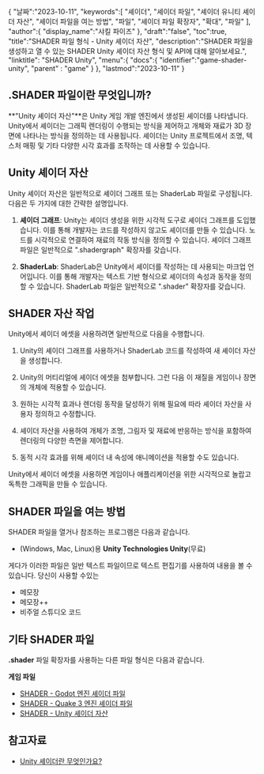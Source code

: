 {
"날짜":"2023-10-11",
   "keywords":[
"셰이더",
"셰이더 파일",
"셰이더 유니티 셰이더 자산",
"셰이더 파일을 여는 방법",
"파일",
"셰이더 파일 확장자",
"확대",
"파일"
],
   "author":{
"display_name":"샤킬 파이즈"
},
"draft":"false",
"toc":true,
"title":"SHADER 파일 형식 - Unity 셰이더 자산",
   "description":"SHADER 파일을 생성하고 열 수 있는 SHADER Unity 셰이더 자산 형식 및 API에 대해 알아보세요.",
"linktitle": "SHADER Unity",
   "menu":{
      "docs":{
         "identifier":"game-shader-unity",
"parent" : "game"
}
},
"lastmod":"2023-10-11"
}

## .SHADER 파일이란 무엇입니까?

**"Unity 셰이더 자산"**은 Unity 게임 개발 엔진에서 생성된 셰이더를 나타냅니다. Unity에서 셰이더는 그래픽 렌더링이 수행되는 방식을 제어하고 개체와 재료가 3D 장면에 나타나는 방식을 정의하는 데 사용됩니다. 셰이더는 Unity 프로젝트에서 조명, 텍스처 매핑 및 기타 다양한 시각 효과를 조작하는 데 사용할 수 있습니다.

## Unity 셰이더 자산

Unity 셰이더 자산은 일반적으로 셰이더 그래프 또는 ShaderLab 파일로 구성됩니다. 다음은 두 가지에 대한 간략한 설명입니다.

1. **셰이더 그래프**: Unity는 셰이더 생성을 위한 시각적 도구로 셰이더 그래프를 도입했습니다. 이를 통해 개발자는 코드를 작성하지 않고도 셰이더를 만들 수 있습니다. 노드를 시각적으로 연결하여 재료의 작동 방식을 정의할 수 있습니다. 셰이더 그래프 파일은 일반적으로 ".shadergraph" 확장자를 갖습니다.
    







2. **ShaderLab**: ShaderLab은 Unity에서 셰이더를 작성하는 데 사용되는 마크업 언어입니다. 이를 통해 개발자는 텍스트 기반 형식으로 셰이더의 속성과 동작을 정의할 수 있습니다. ShaderLab 파일은 일반적으로 ".shader" 확장자를 갖습니다.
    







## SHADER 자산 작업

Unity에서 셰이더 에셋을 사용하려면 일반적으로 다음을 수행합니다.

1. Unity의 셰이더 그래프를 사용하거나 ShaderLab 코드를 작성하여 새 셰이더 자산을 생성합니다.
    







2. Unity의 머티리얼에 셰이더 에셋을 첨부합니다. 그런 다음 이 재질을 게임이나 장면의 개체에 적용할 수 있습니다.
    







3. 원하는 시각적 효과나 렌더링 동작을 달성하기 위해 필요에 따라 셰이더 자산을 사용자 정의하고 수정합니다.
    







4. 셰이더 자산을 사용하여 개체가 조명, 그림자 및 재료에 반응하는 방식을 포함하여 렌더링의 다양한 측면을 제어합니다.
    







5. 동적 시각 효과를 위해 셰이더 내 속성에 애니메이션을 적용할 수도 있습니다.
    








Unity에서 셰이더 에셋을 사용하면 게임이나 애플리케이션을 위한 시각적으로 놀랍고 독특한 그래픽을 만들 수 있습니다.

## SHADER 파일을 여는 방법

SHADER 파일을 열거나 참조하는 프로그램은 다음과 같습니다.

- (Windows, Mac, Linux)용 **Unity Technologies Unity**(무료)

게다가 이러한 파일은 일반 텍스트 파일이므로 텍스트 편집기를 사용하여 내용을 볼 수 있습니다. 당신이 사용할 수있는

- 메모장
- 메모장++
- 비주얼 스튜디오 코드

## 기타 SHADER 파일

**.shader** 파일 확장자를 사용하는 다른 파일 형식은 다음과 같습니다.

**게임 파일**
- [SHADER - Godot 엔진 셰이더 파일](/ko/game/shader-godot/)
- [SHADER - Quake 3 엔진 셰이더 파일](/ko/game/shader-quake/)
- [SHADER - Unity 셰이더 자산](/ko/game/shader-unity/)

## 참고자료
* [Unity 셰이더란 무엇인가요?](https://docs.unity3d.com/560/Documentation/Manual/Shaders.html)

